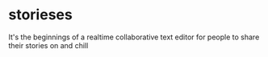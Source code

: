 # storieses

It's the beginnings of a realtime collaborative text editor for people to share their stories on and chill
